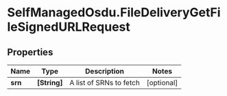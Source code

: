 # SelfManagedOsdu.FileDeliveryGetFileSignedURLRequest

## Properties
Name | Type | Description | Notes
------------ | ------------- | ------------- | -------------
**srn** | **[String]** | A list of SRNs to fetch | [optional] 


